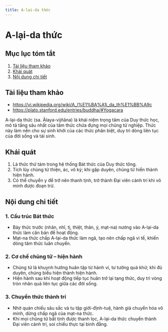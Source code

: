 ```yaml
---
title: A-lại-da thức
---
```


# A-lại-da thức

## Mục lục tóm tắt
1. [Tài liệu tham khảo](#tai-lieu-tham-khao)
2. [Khái quát](#khai-quat)
3. [Nội dung chi tiết](#noi-dung-chi-tiet)

## Tài liệu tham khảo

- <https://vi.wikipedia.org/wiki/A_l%E1%BA%A1i_da_th%E1%BB%A9c>
- <https://plato.stanford.edu/entries/buddha/#Yogacara>

A-lại-da thức (sa. Ālaya-vijñāna) là khái niệm trọng tâm của Duy thức học, mô tả tầng sâu nhất của tâm thức chứa đựng mọi chủng tử nghiệp. Thức này làm nền cho sự sinh khởi của các thức phân biệt, duy trì dòng liên tục của đời sống và tái sinh.

## Khái quát

1. Là thức thứ tám trong hệ thống Bát thức của Duy thức tông.
2. Tích lũy chủng tử thiện, ác, vô ký; khi gặp duyên, chủng tử hiển thành hiện hành.
3. Có thể chuyển y để trở nên thanh tịnh, trở thành Đại viên cảnh trí khi vô minh được đoạn trừ.

## Nội dung chi tiết

### 1. Cấu trúc Bát thức
- Bảy thức trước (nhãn, nhĩ, tị, thiệt, thân, ý, mạt-na) nương vào A-lại-da thức làm căn bản để hoạt động.
- Mạt-na thức chấp A-lại-da thức làm ngã, tạo nên chấp ngã vi tế, khiến dòng tâm thức luân chuyển.

### 2. Cơ chế chủng tử – hiện hành
- Chủng tử là khuynh hướng huân tập từ hành vi, tư tưởng quá khứ; khi đủ duyên, chúng biểu hiện thành hiện hành.
- Hiện hành sau khi hoạt động tiếp tục huân trở lại tạng thức, duy trì vòng tròn nhân quả liên tục giữa các đời sống.

### 3. Chuyển thức thành trí
- Nhờ quán chiếu sâu sắc và tu tập giới-định-tuệ, hành giả chuyển hóa vô minh, dừng chấp ngã của mạt-na thức.
- Khi mọi chủng tử bất tịnh được thanh lọc, A-lại-da thức chuyển thành Đại viên cảnh trí, soi chiếu thực tại bình đẳng.
